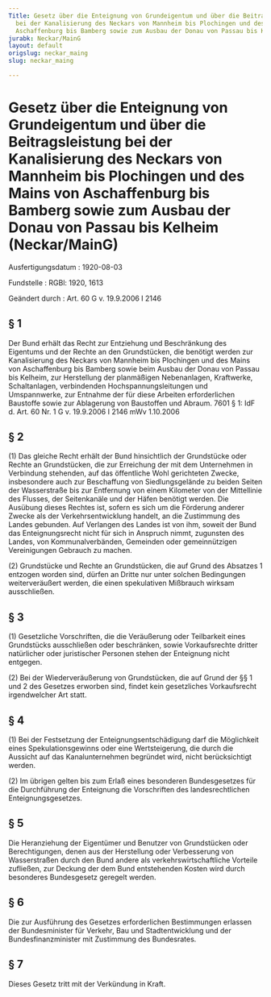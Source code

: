 ```yaml
---
Title: Gesetz über die Enteignung von Grundeigentum und über die Beitragsleistung
  bei der Kanalisierung des Neckars von Mannheim bis Plochingen und des Mains von
  Aschaffenburg bis Bamberg sowie zum Ausbau der Donau von Passau bis Kelheim
jurabk: Neckar/MainG
layout: default
origslug: neckar_maing
slug: neckar_maing

---
```


# Gesetz über die Enteignung von Grundeigentum und über die Beitragsleistung bei der Kanalisierung des Neckars von Mannheim bis Plochingen und des Mains von Aschaffenburg bis Bamberg sowie zum Ausbau der Donau von Passau bis Kelheim (Neckar/MainG)

Ausfertigungsdatum
:   1920-08-03

Fundstelle
:   RGBl: 1920, 1613

Geändert durch
:   Art. 60 G v. 19.9.2006 I 2146

## § 1

Der Bund erhält das Recht zur Entziehung und Beschränkung des
Eigentums und der Rechte an den Grundstücken, die benötigt werden zur
Kanalisierung des Neckars von Mannheim bis Plochingen und des Mains
von Aschaffenburg bis Bamberg sowie beim Ausbau der Donau von Passau
bis Kelheim, zur Herstellung der planmäßigen Nebenanlagen, Kraftwerke,
Schaltanlagen, verbindenden Hochspannungsleitungen und Umspannwerke,
zur Entnahme der für diese Arbeiten erforderlichen Baustoffe sowie zur
Ablagerung von Baustoffen und Abraum. 7601 § 1: IdF d. Art. 60 Nr. 1 G
v. 19.9.2006 I 2146 mWv 1.10.2006

## § 2

(1) Das gleiche Recht erhält der Bund hinsichtlich der Grundstücke
oder Rechte an Grundstücken, die zur Erreichung der mit dem
Unternehmen in Verbindung stehenden, auf das öffentliche Wohl
gerichteten Zwecke, insbesondere auch zur Beschaffung von
Siedlungsgelände zu beiden Seiten der Wasserstraße bis zur Entfernung
von einem Kilometer von der Mittellinie des Flusses, der Seitenkanäle
und der Häfen benötigt werden. Die Ausübung dieses Rechtes ist, sofern
es sich um die Förderung anderer Zwecke als der Verkehrsentwicklung
handelt, an die Zustimmung des Landes gebunden. Auf Verlangen des
Landes ist von ihm, soweit der Bund das Enteignungsrecht nicht für
sich in Anspruch nimmt, zugunsten des Landes, von Kommunalverbänden,
Gemeinden oder gemeinnützigen Vereinigungen Gebrauch zu machen.

(2) Grundstücke und Rechte an Grundstücken, die auf Grund des Absatzes
1 entzogen worden sind, dürfen an Dritte nur unter solchen Bedingungen
weiterveräußert werden, die einen spekulativen Mißbrauch wirksam
ausschließen.

## § 3

(1) Gesetzliche Vorschriften, die die Veräußerung oder Teilbarkeit
eines Grundstücks ausschließen oder beschränken, sowie Vorkaufsrechte
dritter natürlicher oder juristischer Personen stehen der Enteignung
nicht entgegen.

(2) Bei der Wiederveräußerung von Grundstücken, die auf Grund der §§ 1
und 2 des Gesetzes erworben sind, findet kein gesetzliches
Vorkaufsrecht irgendwelcher Art statt.

## § 4

(1) Bei der Festsetzung der Enteignungsentschädigung darf die
Möglichkeit eines Spekulationsgewinns oder eine Wertsteigerung, die
durch die Aussicht auf das Kanalunternehmen begründet wird, nicht
berücksichtigt werden.

(2) Im übrigen gelten bis zum Erlaß eines besonderen Bundesgesetzes
für die Durchführung der Enteignung die Vorschriften des
landesrechtlichen Enteignungsgesetzes.

## § 5

Die Heranziehung der Eigentümer und Benutzer von Grundstücken oder
Berechtigungen, denen aus der Herstellung oder Verbesserung von
Wasserstraßen durch den Bund andere als verkehrswirtschaftliche
Vorteile zufließen, zur Deckung der dem Bund entstehenden Kosten wird
durch besonderes Bundesgesetz geregelt werden.

## § 6

Die zur Ausführung des Gesetzes erforderlichen Bestimmungen erlassen
der Bundesminister für Verkehr, Bau und Stadtentwicklung und der
Bundesfinanzminister mit Zustimmung des Bundesrates.

## § 7

Dieses Gesetz tritt mit der Verkündung in Kraft.


